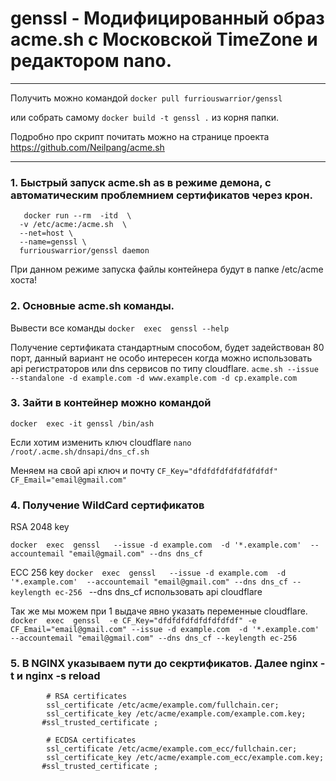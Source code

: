 # genssl - Модифицированный образ acme.sh c Московской TimeZone и редактором nano.

***
Получить можно командой ``docker pull furriouswarrior/genssl``

или собрать самому `` docker build -t genssl . `` из корня папки.

Подробно про скрипт почитать можно на странице проекта https://github.com/Neilpang/acme.sh
***


### 1. Быстрый запуск  acme.sh as в режиме демона, с автоматическим проблемнием сертификатов через крон.
```
   docker run --rm  -itd  \
  -v /etc/acme:/acme.sh  \ 
  --net=host \
  --name=genssl \
  furriouswarrior/genssl daemon
 ``` 

При данном режиме запуска файлы контейнера будут в папке /etc/acme хоста!
  
### 2. Основные acme.sh команды.
Вывести все команды
`` docker  exec  genssl --help 
``

Получение сертификата стандартным способом, будет задействован 80 порт, данный вариант не особо интересен когда можно использовать api регистраторов или dns сервисов по типу cloudflare.
`` acme.sh --issue --standalone -d example.com -d www.example.com -d cp.example.com
``


### 3. Зайти  в контейнер можно командой
`` docker  exec -it genssl /bin/ash
``

Если хотим изменить ключ cloudflare
``nano /root/.acme.sh/dnsapi/dns_cf.sh
``

Меняем на свой api ключ и почту
``
CF_Key="dfdfdfdfdfdfdfdfdf"
CF_Email="email@gmail.com" 
`` 


### 4. Получение WildCard сертификатов
RSA 2048 key

``docker  exec  genssl   --issue -d example.com  -d '*.example.com'  --accountemail "email@gmail.com" --dns dns_cf
``

ECC 256 key
``docker  exec  genssl   --issue -d example.com  -d '*.example.com'  --accountemail "email@gmail.com" --dns dns_cf --keylength ec-256
``
--dns dns_cf использовать api cloudflare

Так же мы можем при 1 выдаче явно указать переменные cloudflare. <br>
`` docker  exec  genssl  -e CF_Key="dfdfdfdfdfdfdfdfdf" -e CF_Email="email@gmail.com" --issue -d example.com  -d '*.example.com'  --accountemail "email@gmail.com" --dns dns_cf --keylength ec-256
``


### 5. В NGINX указываем пути до секртификатов. Далее nginx -t и nginx -s reload
```
        # RSA certificates
        ssl_certificate /etc/acme/example.com/fullchain.cer;
        ssl_certificate_key /etc/acme/example.com/example.com.key;
       #ssl_trusted_certificate ;

        # ECDSA certificates
        ssl_certificate /etc/acme/example.com_ecc/fullchain.cer;
        ssl_certificate_key /etc/acme/example.com_ecc/example.com.key;
       #ssl_trusted_certificate ;
 ```
